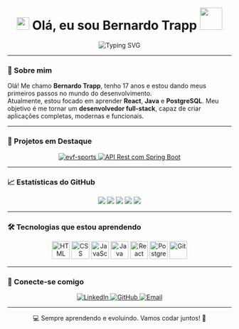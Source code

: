 <h1 align="center">
  <img src="https://media.giphy.com/media/hvRJCLFzcasrR4ia7z/giphy.gif" width="28">
  Olá, eu sou Bernardo Trapp <img src="https://media.giphy.com/media/12oufCB0MyZ1Go/giphy.gif" width="50">
</h1>

<p align="center">
  <img src="https://readme-typing-svg.demolab.com?font=Fira+Code&weight=500&size=24&pause=1000&color=33A2FF&center=true&vCenter=true&width=435&lines=Bem-vindo+ao+meu+perfil!;101010" alt="Typing SVG" />
</p>

---

### 🚀 Sobre mim

Olá! Me chamo **Bernardo Trapp**, tenho 17 anos e estou dando meus primeiros passos no mundo do desenvolvimento.  
Atualmente, estou focado em aprender **React**, **Java** e **PostgreSQL**. Meu objetivo é me tornar um **desenvolvedor full-stack**, capaz de criar aplicações completas, modernas e funcionais.  

---

### 📌 Projetos em Destaque

<p align="center">
  <a href="https://github.com/StitchJaooo/evf-sports">
    <img src="https://github-readme-stats.vercel.app/api/pin/?username=StitchJaooo&repo=evf-sports&theme=tokyonight" alt="evf-sports" />
  </a>
  <a href="https://github.com/berTrapp/API-Rest-com-Spring-Boot">
    <img src="https://github-readme-stats.vercel.app/api/pin/?username=berTrapp&repo=API-Rest-com-Spring-Boot&theme=tokyonight" alt="API Rest com Spring Boot" />
  </a>
</p>

---

### 📈 Estatísticas do GitHub
<p align="center"> <img src="https://github-profile-summary-cards.vercel.app/api/cards/profile-details?username=berTrapp&theme=tokyonight" /> <img src="https://github-profile-summary-cards.vercel.app/api/cards/repos-per-language?username=berTrapp&theme=tokyonight" /> <img src="https://github-profile-summary-cards.vercel.app/api/cards/most-commit-language?username=berTrapp&theme=tokyonight" /> <img src="https://github-profile-summary-cards.vercel.app/api/cards/stats?username=berTrapp&theme=tokyonight" /> <img src="https://github-profile-summary-cards.vercel.app/api/cards/productive-time?username=berTrapp&theme=tokyonight" /> </p>

---

### 🛠️ Tecnologias que estou aprendendo

<p align="center">
  <img alt="HTML" title="HTML" width="40px" src="https://cdn.jsdelivr.net/gh/devicons/devicon/icons/html5/html5-original.svg" />
  <img alt="CSS" title="CSS" width="40px" src="https://cdn.jsdelivr.net/gh/devicons/devicon/icons/css3/css3-original.svg" />
  <img alt="JavaScript" title="JavaScript" width="40px" src="https://cdn.jsdelivr.net/gh/devicons/devicon/icons/javascript/javascript-original.svg" />
  <img alt="Java" title="Java" width="40px" src="https://cdn.jsdelivr.net/gh/devicons/devicon/icons/java/java-original.svg" />
  <img alt="React" title="React" width="40px" src="https://cdn.jsdelivr.net/gh/devicons/devicon/icons/react/react-original.svg" />
  <img alt="PostgreSQL" title="PostgreSQL" width="40px" src="https://cdn.jsdelivr.net/gh/devicons/devicon/icons/postgresql/postgresql-original.svg" />
  <img alt="Git" title="Git" width="40px" src="https://cdn.jsdelivr.net/gh/devicons/devicon/icons/git/git-original.svg" />
</p>

---

### 🤝 Conecte-se comigo

<p align="center">
  <a href="https://www.linkedin.com/in/bernardo-trapp-8284b82b3/">
    <img alt="LinkedIn" src="https://img.shields.io/badge/-LinkedIn-0077B5?style=for-the-badge&logo=linkedin&logoColor=white" />
  </a>
  <a href="https://github.com/berTrapp">
    <img alt="GitHub" src="https://img.shields.io/badge/-GitHub-181717?style=for-the-badge&logo=github&logoColor=white" />
  </a>
  <a href="mailto:bernardo.trappp@gmail.com">
    <img alt="Email" src="https://img.shields.io/badge/-Email-EA4335?style=for-the-badge&logo=gmail&logoColor=white" />
  </a>
</p>

---

<p align="center">💻 Sempre aprendendo e evoluindo. Vamos codar juntos! 🚀</p>
